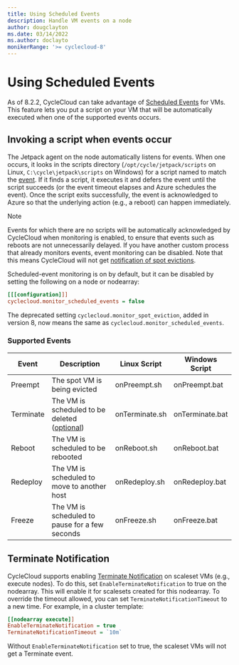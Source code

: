 ```yaml
---
title: Using Scheduled Events
description: Handle VM events on a node
author: dougclayton
ms.date: 03/14/2022
ms.author: doclayto
monikerRange: '>= cyclecloud-8'
---
```


# Using Scheduled Events

As of 8.2.2, CycleCloud can take advantage of [Scheduled Events](https://docs.microsoft.com//azure/virtual-machines/linux/scheduled-events) for VMs. This feature lets you put a script on your VM that will be automatically executed when one of the supported events occurs. 

## Invoking a script when events occur

The Jetpack agent on the node automatically listens for events. When one occurs, it looks in the scripts directory (`/opt/cycle/jetpack/scripts` on Linux, `C:\cycle\jetpack\scripts` on Windows) for a script named to match the [event](#supported-events). If it finds a script, it executes it and defers the event until the script succeeds (or the event timeout elapses and Azure schedules the event). Once the script exits successfully, the event is acknowledged to Azure so that the underlying action (e.g., a reboot) can happen immediately. 

> [!NOTE]
> Events for which there are no scripts will be automatically acknowledged by CycleCloud when monitoring is enabled, to ensure that events such as reboots are not unnecessarily delayed. If you have another custom process that already monitors events, event monitoring can be disabled. Note that this means CycleCloud will not get [notification of spot evictions](../how-to/use-spot-instances.md#spot-vm-eviction).

Scheduled-event monitoring is on by default, but it can be disabled by setting the following on a node or nodearray:

``` ini
[[[configuration]]]
cyclecloud.monitor_scheduled_events = false
```

The deprecated setting `cyclecloud.monitor_spot_eviction`, added in version 8, now means the same as `cyclecloud.monitor_scheduled_events`.

### Supported Events

| Event | Description | Linux Script | Windows Script |
| - | - | - | - | 
| Preempt | The spot VM is being evicted | onPreempt.sh | onPreempt.bat |
| Terminate | The VM is scheduled to be deleted ([optional](#terminate-notification))| onTerminate.sh | onTerminate.bat |
| Reboot | The VM is scheduled to be rebooted | onReboot.sh | onReboot.bat |
| Redeploy | The VM is scheduled to move to another host | onRedeploy.sh | onRedeploy.bat |
| Freeze | The VM is scheduled to pause for a few seconds| onFreeze.sh | onFreeze.bat |

## Terminate Notification

CycleCloud supports enabling [Terminate Notification](https://docs.microsoft.com/en-us/azure/virtual-machine-scale-sets/virtual-machine-scale-sets-terminate-notification) on scaleset VMs (e.g., execute nodes). To do this, set `EnableTerminateNotification` to true on the nodearray. This will enable it for scalesets created for this nodearray. To override the timeout allowed, you can set `TerminateNotificationTimeout` to a new time. For example, in a cluster template:

``` ini
[[nodearray execute]]
EnableTerminateNotification = true
TerminateNotificationTimeout = `10m`
```

Without `EnableTerminateNotification` set to true, the scaleset VMs will not get a Terminate event.